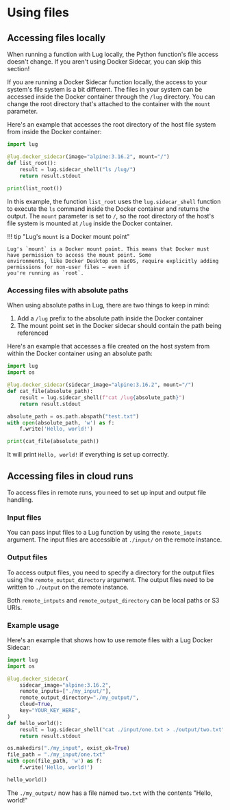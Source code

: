 # Using files

## Accessing files locally

When running a function with Lug locally, the Python function's file access doesn't change. If you aren't using 
Docker Sidecar, you can skip this section!

If you are running a Docker Sidecar function locally, the access to your system's file system is a bit different. The 
files in your system can be accessed inside the Docker container through the `/lug` directory. You can change the root 
directory that's attached to the container with the `mount` parameter.

Here's an example that accesses the root directory of the host file system from inside the Docker container:

```python
import lug

@lug.docker_sidecar(image="alpine:3.16.2", mount="/")
def list_root():
    result = lug.sidecar_shell("ls /lug/")
    return result.stdout
    
print(list_root())
```

In this example, the function `list_root` uses the `lug.sidecar_shell` function to execute the `ls` command inside the 
Docker container and returns the output. The `mount` parameter is set to `/`, so the root directory of the host's file 
system is mounted at `/lug` inside the Docker container.

!!! tip "Lug's `mount` is a Docker mount point"

    Lug's `mount` is a Docker mount point. This means that Docker must have permission to access the mount point. Some 
    environments, like Docker Desktop on macOS, require explicitly adding permissions for non-user files – even if 
    you're running as `root`.

### Accessing files with absolute paths

When using absolute paths in Lug, there are two things to keep in mind:

1. Add a `/lug` prefix to the absolute path inside the Docker container
2. The mount point set in the Docker sidecar should contain the path being referenced

Here's an example that accesses a file created on the host system from within the Docker container using an absolute 
path:

```python
import lug
import os

@lug.docker_sidecar(sidecar_image="alpine:3.16.2", mount="/")
def cat_file(absolute_path):
    result = lug.sidecar_shell(f"cat /lug{absolute_path}")
    return result.stdout

absolute_path = os.path.abspath("test.txt")
with open(absolute_path, 'w') as f:
    f.write('Hello, world!')

print(cat_file(absolute_path))
```

It will print `Hello, world!` if everything is set up correctly.

## Accessing files in cloud runs

To access files in remote runs, you need to set up input and output file handling.

### Input files

You can pass input files to a Lug function by using the `remote_inputs` argument. The input files are accessible at 
`./input/` on the remote instance.

### Output files

To access output files, you need to specify a directory for the output files using the `remote_output_directory` 
argument. The output files need to be written to `./output` on the remote instance.

Both `remote_intputs` and `remote_output_directory` can be local paths or S3 URIs.

### Example usage

Here's an example that shows how to use remote files with a Lug Docker Sidecar:


```python
import lug
import os

@lug.docker_sidecar(
    sidecar_image="alpine:3.16.2",
    remote_inputs=["./my_input/"],
    remote_output_directory="./my_output/",
    cloud=True,
    key="YOUR_KEY_HERE",
)
def hello_world():
    result = lug.sidecar_shell("cat ./input/one.txt > ./output/two.txt")
    return result.stdout

os.makedirs("./my_input", exist_ok=True)
file_path = "./my_input/one.txt"
with open(file_path, 'w') as f:
    f.write('Hello, world!')

hello_world()
```

The `./my_output/` now has a file named `two.txt` with the contents "Hello, world!"
